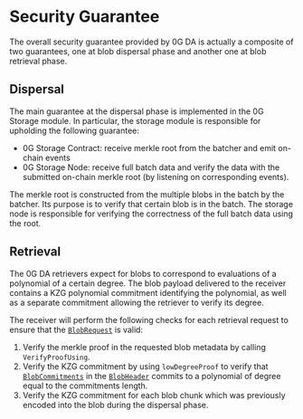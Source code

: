 # Security Guarantee

The overall security guarantee provided by 0G DA is actually a composite of two guarantees, one at blob dispersal phase and another one at blob retrieval phase.

## Dispersal

The main guarantee at the dispersal phase is implemented in the 0G Storage module. In particular, the storage module is responsible for upholding the following guarantee:

- 0G Storage Contract: receive merkle root from the batcher and emit on-chain events
- 0G Storage Node: receive full batch data and verify the data with the submitted on-chain merkle root (by listening on corresponding events).

The merkle root is constructed from the multiple blobs in the batch by the batcher. Its purpose is to verify that certain blob is in the batch. The storage node is responsible for verifying the correctness of the full batch data using the root.

## Retrieval

The 0G DA retrievers expect for blobs to correspond to evaluations of a polynomial of a certain degree. The blob payload delivered to the receiver contains a KZG polynomial commitment identifying the polynomial, as well as a separate commitment allowing the retriever to verify its degree.

The receiver will perform the following checks for each retrieval request to ensure that the [`BlobRequest`](../data-model.md#request) is valid:

1. Verify the merkle proof in the requested blob metadata by calling `VerifyProofUsing`.
2. Verify the KZG commitment by using `lowDegreeProof` to verify that [`BlobCommitments`](../data-model.md#blob-header) in the [`BlobHeader`](../data-model.md#blob-header) commits to a polynomial of degree equal to the commitments length.
3. Verify the KZG commitment for each blob chunk which was previously encoded into the blob during the dispersal phase.

